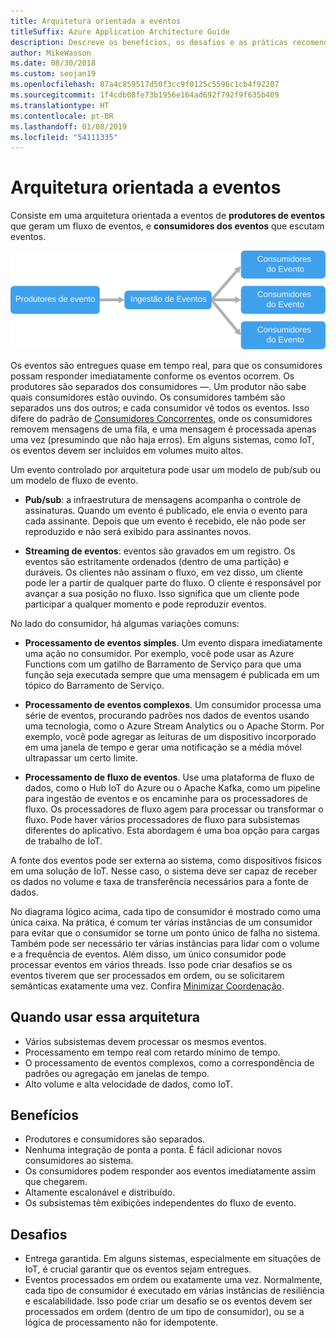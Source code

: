 ```yaml
---
title: Arquitetura orientada a eventos
titleSuffix: Azure Application Architecture Guide
description: Descreve os benefícios, os desafios e as práticas recomendadas para eventos e arquiteturas de IoT no Azure.
author: MikeWasson
ms.date: 08/30/2018
ms.custom: seojan19
ms.openlocfilehash: 87a4c859517d50f3cc9f0125c5596c1cb4f92207
ms.sourcegitcommit: 1f4cdb08fe73b1956e164ad692f792f9f635b409
ms.translationtype: HT
ms.contentlocale: pt-BR
ms.lasthandoff: 01/08/2019
ms.locfileid: "54111335"
---
```

# <a name="event-driven-architecture-style"></a>Arquitetura orientada a eventos

Consiste em uma arquitetura orientada a eventos de **produtores de eventos** que geram um fluxo de eventos, e **consumidores dos eventos** que escutam eventos.

![Diagrama um estilo de arquitetura orientado por eventos](./images/event-driven.svg)

Os eventos são entregues quase em tempo real, para que os consumidores possam responder imediatamente conforme os eventos ocorrem. Os produtores são separados dos consumidores &mdash;. Um produtor não sabe quais consumidores estão ouvindo. Os consumidores também são separados uns dos outros; e cada consumidor vê todos os eventos. Isso difere do padrão de [Consumidores Concorrentes][competing-consumers], onde os consumidores removem mensagens de uma fila, e uma mensagem é processada apenas uma vez (presumindo que não haja erros). Em alguns sistemas, como IoT, os eventos devem ser incluídos em volumes muito altos.

Um evento controlado por arquitetura pode usar um modelo de pub/sub ou um modelo de fluxo de evento.

- **Pub/sub**: a infraestrutura de mensagens acompanha o controle de assinaturas. Quando um evento é publicado, ele envia o evento para cada assinante. Depois que um evento é recebido, ele não pode ser reproduzido e não será exibido para assinantes novos.

- **Streaming de eventos**: eventos são gravados em um registro. Os eventos são estritamente ordenados (dentro de uma partição) e duráveis. Os clientes não assinam o fluxo, em vez disso, um cliente pode ler a partir de qualquer parte do fluxo. O cliente é responsável por avançar a sua posição no fluxo. Isso significa que um cliente pode participar a qualquer momento e pode reproduzir eventos.

No lado do consumidor, há algumas variações comuns:

- **Processamento de eventos simples**. Um evento dispara imediatamente uma ação no consumidor. Por exemplo, você pode usar as Azure Functions com um gatilho de Barramento de Serviço para que uma função seja executada sempre que uma mensagem é publicada em um tópico do Barramento de Serviço.

- **Processamento de eventos complexos**. Um consumidor processa uma série de eventos, procurando padrões nos dados de eventos usando uma tecnologia, como o Azure Stream Analytics ou o Apache Storm. Por exemplo, você pode agregar as leituras de um dispositivo incorporado em uma janela de tempo e gerar uma notificação se a média móvel ultrapassar um certo limite.

- **Processamento de fluxo de eventos**. Use uma plataforma de fluxo de dados, como o Hub IoT do Azure ou o Apache Kafka, como um pipeline para ingestão de eventos e os encaminhe para os processadores de fluxo. Os processadores de fluxo agem para processar ou transformar o fluxo. Pode haver vários processadores de fluxo para subsistemas diferentes do aplicativo. Esta abordagem é uma boa opção para cargas de trabalho de IoT.

A fonte dos eventos pode ser externa ao sistema, como dispositivos físicos em uma solução de IoT. Nesse caso, o sistema deve ser capaz de receber os dados no volume e taxa de transferência necessários para a fonte de dados.

No diagrama lógico acima, cada tipo de consumidor é mostrado como uma única caixa. Na prática, é comum ter várias instâncias de um consumidor para evitar que o consumidor se torne um ponto único de falha no sistema. Também pode ser necessário ter várias instâncias para lidar com o volume e a frequência de eventos. Além disso, um único consumidor pode processar eventos em vários threads. Isso pode criar desafios se os eventos tiverem que ser processados em ordem, ou se solicitarem semânticas exatamente uma vez. Confira [Minimizar Coordenação][minimize-coordination].

## <a name="when-to-use-this-architecture"></a>Quando usar essa arquitetura

- Vários subsistemas devem processar os mesmos eventos.
- Processamento em tempo real com retardo mínimo de tempo.
- O processamento de eventos complexos, como a correspondência de padrões ou agregação em janelas de tempo.
- Alto volume e alta velocidade de dados, como IoT.

## <a name="benefits"></a>Benefícios

- Produtores e consumidores são separados.
- Nenhuma integração de ponta a ponta. É fácil adicionar novos consumidores ao sistema.
- Os consumidores podem responder aos eventos imediatamente assim que chegarem.
- Altamente escalonável e distribuído.
- Os subsistemas têm exibições independentes do fluxo de evento.

## <a name="challenges"></a>Desafios

- Entrega garantida. Em alguns sistemas, especialmente em situações de IoT, é crucial garantir que os eventos sejam entregues.
- Eventos processados em ordem ou exatamente uma vez. Normalmente, cada tipo de consumidor é executado em várias instâncias de resiliência e escalabilidade. Isso pode criar um desafio se os eventos devem ser processados em ordem (dentro de um tipo de consumidor), ou se a lógica de processamento não for idempotente.

 <!-- links -->

[competing-consumers]: ../../patterns/competing-consumers.md
[minimize-coordination]: ../design-principles/minimize-coordination.md

